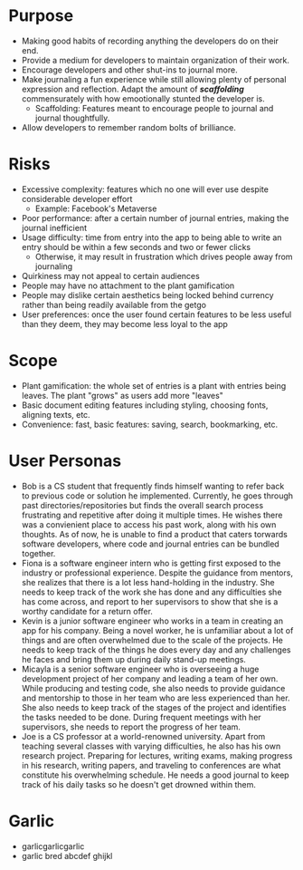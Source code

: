 # Purpose

- Making good habits of recording anything the developers do on their end.
- Provide a medium for developers to maintain organization of their work.
- Encourage developers and other shut-ins to journal more.
- Make journaling a fun experience while still allowing plenty of personal expression and reflection. Adapt the amount of ***scaffolding*** commensurately with how emootionally stunted the developer is.
    - Scaffolding: Features meant to encourage people to journal and journal thoughtfully.
- Allow developers to remember random bolts of brilliance.

# Risks
- Excessive complexity: features which no one will ever use despite considerable developer effort
    - Example: Facebook's Metaverse
- Poor performance: after a certain number of journal entries, making the journal inefficient
- Usage difficulty: time from entry into the app to being able to write an entry should be within a few seconds and two or fewer clicks
  - Otherwise, it may result in frustration which drives people away from journaling
- Quirkiness may not appeal to certain audiences
- People may have no attachment to the plant gamification
- People may dislike certain aesthetics being locked behind currency rather than being readily available from the getgo
- User preferences: once the user found certain features to be less useful than they deem, they may become less loyal to the app

# Scope
- Plant gamification: the whole set of entries is a plant with entries being leaves. The plant "grows" as users add more "leaves"
- Basic document editing features including styling, choosing fonts, aligning texts, etc.
- Convenience: fast, basic features: saving, search, bookmarking, etc.

# User Personas
- Bob is a CS student that frequently finds himself wanting to refer back to previous code or solution he implemented. Currently, he goes through past directories/repositories but finds the overall search process frustrating and repetitive after doing it multiple times. He wishes there was a convienient place to access his past work, along with his own thoughts. As of now, he is unable to find a product that caters torwards software developers, where code and journal entries can be bundled together. 
- Fiona is a software engineer intern who is getting first exposed to the industry or professional experience. Despite the guidance from mentors, she realizes that there is a lot less hand-holding in the industry. She needs to keep track of the work she has done and any difficulties she has come across, and report to her supervisors to show that she is a worthy candidate for a return offer. 
- Kevin is a junior software engineer who works in a team in creating an app for his company. Being a novel worker, he is unfamiliar about a lot of things and are often overwhelmed due to the scale of the projects. He needs to keep track of the things he does every day and any challenges he faces and bring them up during daily stand-up meetings. 
- Micayla is a senior software engineer who is overseeing a huge development project of her company and leading a team of her own. While producing and testing code, she also needs to provide guidance and mentorship to those in her team who are less experienced than her. She also needs to keep track of the stages of the project and identifies the tasks needed to be done. During frequent meetings with her supervisors, she needs to report the progress of her team. 
- Joe is a CS professor at a world-renowned university. Apart from teaching several classes with varying difficulties, he also has his own research project. Preparing for lectures, writing exams, making progress in his research, writing papers, and traveling to conferences are what constitute his overwhelming schedule. He needs a good journal to keep track of his daily tasks so he doesn't get drowned within them.
 
# Garlic
- garlicgarlicgarlic
- garlic bred
abcdef
ghijkl
